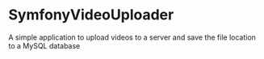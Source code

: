 SymfonyVideoUploader
====================

A simple application to upload videos to a server and save the file location to a MySQL database
